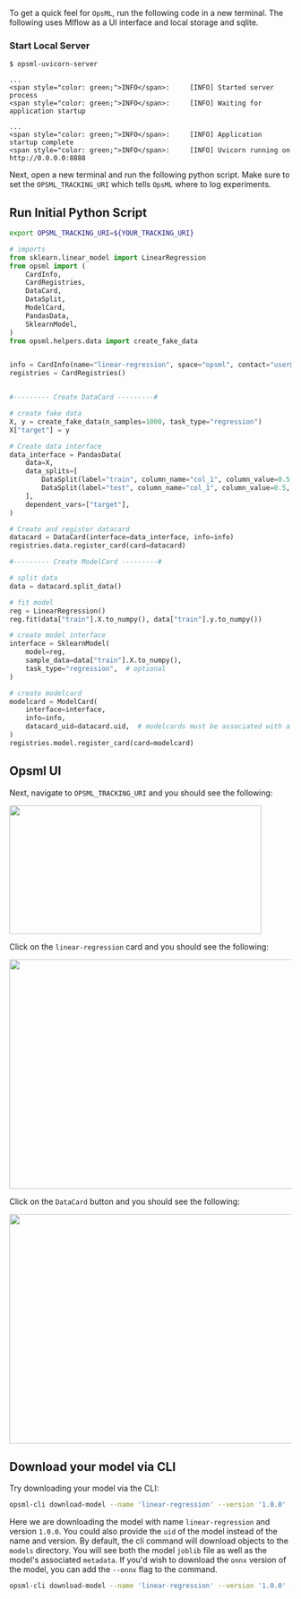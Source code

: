 To get a quick feel for `OpsML`, run the following code in a new terminal. The following uses Mlflow as a UI interface and local storage and sqlite.

### Start Local Server

<div class="termy">

```console
$ opsml-uvicorn-server

...
<span style="color: green;">INFO</span>:     [INFO] Started server process
<span style="color: green;">INFO</span>:     [INFO] Waiting for application startup

...
<span style="color: green;">INFO</span>:     [INFO] Application startup complete
<span style="color: green;">INFO</span>:     [INFO] Uvicorn running on http://0.0.0.0:8888
```

</div>

Next, open a new terminal and run the following python script. Make sure to set the `OPSML_TRACKING_URI` which tells `OpsML` where to log experiments.


## Run Initial Python Script

```bash
export OPSML_TRACKING_URI=${YOUR_TRACKING_URI}
```

```python
# imports
from sklearn.linear_model import LinearRegression
from opsml import (
    CardInfo,
    CardRegistries,
    DataCard,
    DataSplit,
    ModelCard,
    PandasData,
    SklearnModel,
)
from opsml.helpers.data import create_fake_data


info = CardInfo(name="linear-regression", space="opsml", contact="user@email.com")
registries = CardRegistries()


#--------- Create DataCard ---------#

# create fake data
X, y = create_fake_data(n_samples=1000, task_type="regression")
X["target"] = y

# Create data interface
data_interface = PandasData(
    data=X,
    data_splits=[
        DataSplit(label="train", column_name="col_1", column_value=0.5, inequality=">="),
        DataSplit(label="test", column_name="col_1", column_value=0.5, inequality="<"),
    ],
    dependent_vars=["target"],
)

# Create and register datacard
datacard = DataCard(interface=data_interface, info=info)
registries.data.register_card(card=datacard)

#--------- Create ModelCard ---------#

# split data
data = datacard.split_data()

# fit model
reg = LinearRegression()
reg.fit(data["train"].X.to_numpy(), data["train"].y.to_numpy())

# create model interface
interface = SklearnModel(
    model=reg,
    sample_data=data["train"].X.to_numpy(),
    task_type="regression",  # optional
)

# create modelcard
modelcard = ModelCard(
    interface=interface,
    info=info,
    datacard_uid=datacard.uid,  # modelcards must be associated with a datacard
)
registries.model.register_card(card=modelcard)
```


## Opsml UI

Next, navigate to `OPSML_TRACKING_URI` and you should see the following:


<p align="left">
  <img src="../images/quickstart-list.png"  width="450" height="230"/>
</p>

Click on the `linear-regression` card and you should see the following:

<p align="left">
  <img src="../images/quickstart-model.png"  width="651" height="410"/>
</p>

Click on the `DataCard` button and you should see the following:

<p align="left">
  <img src="../images/quickstart-data.png"  width="559" height="410"/>
</p>

## Download your model via CLI

Try downloading your model via the CLI:

```bash
opsml-cli download-model --name 'linear-regression' --version '1.0.0'
```
Here we are downloading the model with name `linear-regression` and version `1.0.0`. You could also provide the `uid` of the model instead of the name and version. By default, the cli command will download objects to the `models` directory. You will see both the model `joblib` file as well as the model's associated `metadata`. If you'd wish to download the `onnx` version of the model, you can add the `--onnx` flag to the command.

```bash
opsml-cli download-model --name 'linear-regression' --version '1.0.0' --onnx
```